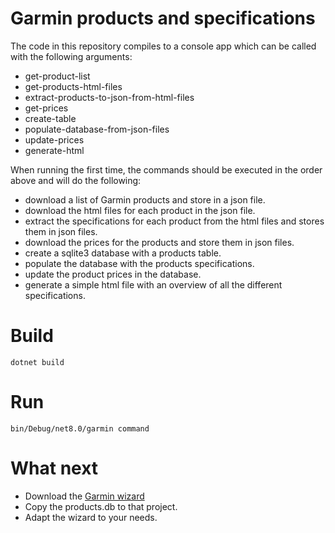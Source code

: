# Garmin products and specifications

The code in this repository compiles to a console app which can be called with the following arguments:

- get-product-list
- get-products-html-files
- extract-products-to-json-from-html-files
- get-prices
- create-table
- populate-database-from-json-files
- update-prices
- generate-html

When running the first time, the commands should be executed in the order above and will do the following:

- download a list of Garmin products and store in a json file.
- download the html files for each product in the json file.
- extract the specifications for each product from the html files and stores them in json files.
- download the prices for the products and store them in json files.
- create a sqlite3 database with a products table.
- populate the database with the products specifications.
- update the product prices in the database.
- generate a simple html file with an overview of all the different specifications.

# Build

`dotnet build`

# Run

`bin/Debug/net8.0/garmin command`

# What next

- Download the [Garmin wizard](https://github.com/garminwizard/garminwizard-homepage)
- Copy the products.db to that project.
- Adapt the wizard to your needs. 